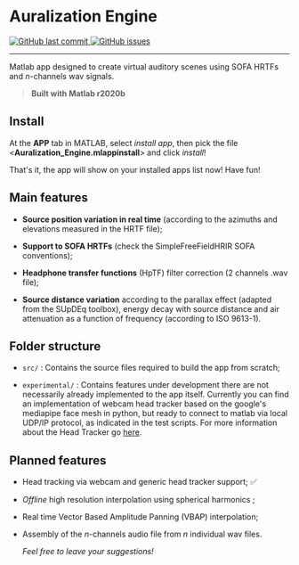 # Auralization Engine

<p align="left">
  <a href="https://github.com/davircarvalho/Auralization_Engine/commits/master" target="_blank">
    <img src="https://img.shields.io/github/last-commit/davircarvalho/Auralization_Engine?style=flat-square" alt="GitHub last commit">
  </a>

  <a href="https://github.com/davircarvalho/Auralization_Engine/issues" target="_blank">
    <img src="https://img.shields.io/github/issues/davircarvalho/Auralization_Engine?style=flat-square&color=red" alt="GitHub issues">
  </a>

</p>
<hr>


Matlab app designed to create virtual auditory scenes using SOFA HRTFs and *n*-channels wav signals.

>**Built with Matlab r2020b**

## Install
At the **APP** tab in MATLAB, select *install app*, then pick the file <**Auralization_Engine.mlappinstall**> and click *install*!

That's it, the app will show on your installed apps list now! Have fun!


## Main features

- **Source position variation in real time** (according to the azimuths and elevations measured in the HRTF file);

- **Support to SOFA HRTFs** (check the SimpleFreeFieldHRIR SOFA conventions);

- **Headphone transfer functions** (HpTF) filter correction (2 channels .wav file);

- **Source distance variation** according to the parallax effect (adapted from the SUpDEq toolbox), energy decay with source distance and air attenuation as a function of frequency (according to ISO 9613-1).


## Folder structure

- ```src/``` : Contains the source files required to build the app from scratch;

- ```experimental/``` : Contains features under development there are not necessarily already implemented to the app itself. Currently you can find an implementation of webcam head tracker based on the google's mediapipe face mesh in python, but ready to connect to matlab via local UDP/IP protocol, as indicated in the test scripts. For more information about the Head Tracker go [here](https://github.com/eac-ufsm/internoise2021-headtracker).

## Planned features

- Head tracking via webcam and generic head tracker support; ✅

- *Offline* high resolution interpolation using spherical harmonics ;

- Real time Vector Based Amplitude Panning (VBAP) interpolation;

- Assembly of the *n*-channels audio file from *n* individual wav files.

  *Feel free to leave your suggestions!* 
